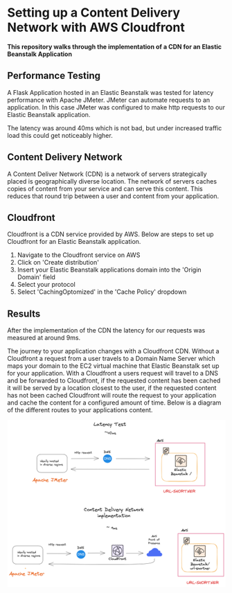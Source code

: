 # Setting up a Content Delivery Network with AWS Cloudfront

**This repository walks through the implementation of a CDN for an Elastic Beanstalk Application**

## Performance Testing
A Flask Application hosted in an Elastic Beanstalk was tested for latency performance with Apache JMeter. JMeter can automate requests to an application. In this case JMeter was configured to make http requests to our Elastic Beanstalk application. 

The latency was around 40ms which is not bad, but under increased traffic load this could get noticeably higher.

## Content Delivery Network

A Content Deliver Network (CDN) is a network of servers strategically placed is geographically diverse location. The network of servers caches copies of content from your service and can serve this content. This reduces that round trip between a user and content from your application.

## Cloudfront
Cloudfront is a CDN service provided by AWS. Below are steps to set up Cloudfront for an Elastic Beanstalk application. 

1. Navigate to the Cloudfront service on AWS
2. Click on 'Create distribution'
3. Insert your Elastic Beanstalk applications domain into the 'Origin Domain' field
4. Select your protocol
5. Select 'CachingOptomized' in the 'Cache Policy' dropdown

## Results
After the implementation of the CDN the latency for our requests was measured at around 9ms. 

The journey to your application changes with a Cloudfront CDN. Without a Cloudfront a request from a user travels to a Domain Name Server which maps your domain to the EC2 virtual machine that Elastic Beanstalk set up for your application. With a Cloudfront a users request will travel to a DNS and be forwarded to Cloudfront, if the requested content has been cached it will be served by a location closest to the user, if the requested content has not been cached Cloudfront will route the request to your application and cache the content for a configured amount of time. Below is a diagram of the different routes to your applications content.

![cloudfront-implementation](cloudfront_blitz.png)